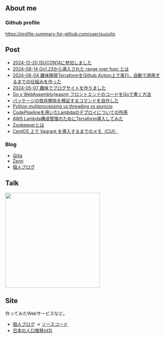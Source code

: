 ## About me

### Github profile

https://profile-summary-for-github.com/user/suzuito

## Post

* [2024-12-20 ISUCON14に参加しました](https://qiita.com/szit/items/3540527453fbed9319a3)
* [2024-08-14 Go1.23から導入された range over func とは](https://blog.tach.dev/articles/3e34e07d-33c6-49ed-99c7-d7903f849089)
* [2024-06-04 趣味開発TerraformをGithub Action上で実行、自動で適用するまでの仕組みを作った](https://blog.tach.dev/articles/1b0204ca-5d04-47e0-9478-ade7e0ddbcef)
* [2024-05-07 趣味でブログサイトを作りました](https://blog.tach.dev/articles/86f45c11-0199-43b2-9abb-7c8f3f112e85)
* [Go x WebAssembly(wasm) フロントエンドのコードをGoで書く方法](https://zenn.dev/suzuito/articles/b389516cd2f3d2)
* [パッケージの依存関係を検証するコマンドを自作した](https://zenn.dev/suzuito/articles/cc84a448a388a4)
* [Python multiprocessing vs threading vs asyncio](https://tech.jxpress.net/entry/2021/07/29/101150)
* [CodePipelineを用いたLambdaのデプロイについての所感](https://tech.jxpress.net/entry/2019/12/07/164838)
* [AWS Lambda構成管理のためにTerraform導入してみた](https://tech.jxpress.net/entry/2022/08/08/125138)
* [Zookeeperとは](https://qiita.com/szit/items/aec0ce677a28c83c6893)
* [CentOS 上で Vagrant を導入するまでのメモ（CUI）](https://qiita.com/szit/items/9a6a314a853cdcd00f80)

### Blog

* [Qiita](https://qiita.com/szit?page=1)
* [Zenn](https://zenn.dev/suzuito)
* [個人ブログ](https://blog.tach.dev/articles)

## Talk

<a href="https://speakerdeck.com/pistatium/xin-siimenbani-make-debut-sitemoraiyasukusurutamefalsekai-fa-ti-zhi-with-python"><img src="https://files.speakerdeck.com/presentations/3921635226a74b5abfe89665510283f9/preview_slide_0.jpg" width=300></a>

## Site

作ってみたWebサービスなど。

* [個人ブログ](https://blog.tach.dev/) -> [ソースコード](https://github.com/suzuito/sandbox2-go)
* [日本の人口推移(d3)](https://observablehq.com/@suzuito/japanese-population-per-prefecture)
